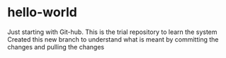 # hello-world
Just starting with Git-hub. This is the trial repository to learn the system
Created this new branch to understand what is meant by committing the changes and pulling the changes
